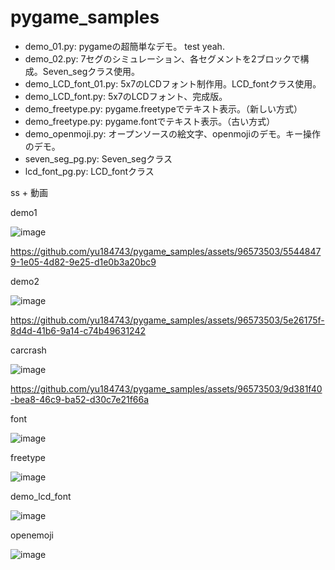 # pygame_samples

 - demo_01.py: pygameの超簡単なデモ。 test yeah.
 - demo_02.py: 7セグのシミュレーション、各セグメントを2ブロックで構成。Seven_segクラス使用。
 - demo_LCD_font_01.py: 5x7のLCDフォント制作用。LCD_fontクラス使用。
 - demo_LCD_font.py: 5x7のLCDフォント、完成版。
 - demo_freetype.py: pygame.freetypeでテキスト表示。（新しい方式）
 - demo_freetype.py: pygame.fontでテキスト表示。（古い方式）
 - demo_openmoji.py: オープンソースの絵文字、openmojiのデモ。キー操作のデモ。
 - seven_seg_pg.py: Seven_segクラス
 - lcd_font_pg.py: LCD_fontクラス

ss + 動画


demo1

![image](https://github.com/yu184743/pygame_samples/assets/96573503/3bfb07dd-15fc-4d6c-8205-5a9e34f5409a)


https://github.com/yu184743/pygame_samples/assets/96573503/55448479-1e05-4d82-9e25-d1e0b3a20bc9


demo2

![image](https://github.com/yu184743/pygame_samples/assets/96573503/023c9d41-e3e8-49b3-adbe-6351e49d3d04)

https://github.com/yu184743/pygame_samples/assets/96573503/5e26175f-8d4d-41b6-9a14-c74b49631242

carcrash

![image](https://github.com/yu184743/pygame_samples/assets/96573503/0bf0b6fb-2668-4d90-979c-8fa456f96453)

https://github.com/yu184743/pygame_samples/assets/96573503/9d381f40-bea8-46c9-ba52-d30c7e21f66a

font

![image](https://github.com/yu184743/pygame_samples/assets/96573503/3c5adc01-d009-402b-985a-2a76fb6fcb46)

freetype

![image](https://github.com/yu184743/pygame_samples/assets/96573503/add78801-e690-4b04-9f3b-b7cd36205d93)

demo_lcd_font

![image](https://github.com/yu184743/pygame_samples/assets/96573503/9e229aec-61f4-4eb5-b4bb-58a5812ecf0d)

openemoji

![image](https://github.com/yu184743/pygame_samples/assets/96573503/5170f1e4-ba26-4d4c-96e5-8d486d8e289f)

